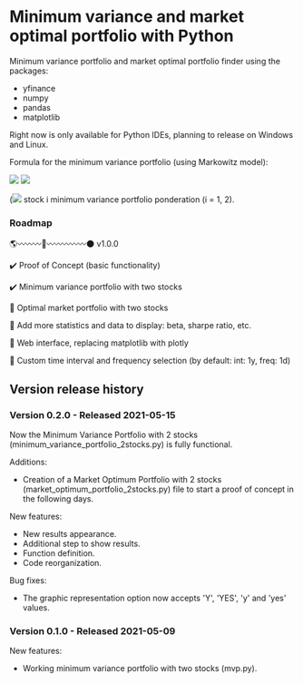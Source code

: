 # Minimum variance and market optimal portfolio with Python

Minimum variance portfolio and market optimal portfolio finder using the packages:
- yfinance
- numpy
- pandas
- matplotlib

Right now is only available for Python IDEs, planning to release on Windows and Linux.

Formula for the minimum variance portfolio (using Markowitz model):

<img src="https://render.githubusercontent.com/render/math?math=W^*_{1}=\frac{\sigma^2_{2}-cov(sk1,sk2)}{\sigma^2_{1} %2B \sigma^2_{2} - 2 \times cov(1,2)}">

<img src="https://render.githubusercontent.com/render/math?math=W^*_{2}=1-W^*_{1}">

(<img src="https://render.githubusercontent.com/render/math?math=W^*_{i}="> stock i minimum variance portfolio ponderation (i = 1, 2).

### Roadmap

:earth_americas::wavy_dash::wavy_dash::wavy_dash::rocket::wavy_dash::wavy_dash::wavy_dash::wavy_dash::wavy_dash::new_moon: v1.0.0

:heavy_check_mark: Proof of Concept (basic functionality)

:heavy_check_mark: Minimum variance portfolio with two stocks

:construction: Optimal market portfolio with two stocks

:construction: Add more statistics and data to display: beta, sharpe ratio, etc.

:construction: Web interface, replacing matplotlib with plotly

:construction: Custom time interval and frequency selection (by default: int: 1y, freq: 1d)

## Version release history

### Version 0.2.0 - Released 2021-05-15

Now the Minimum Variance Portfolio with 2 stocks (minimum_variance_portfolio_2stocks.py) is fully functional.

Additions:
* Creation of a Market Optimum Portfolio with 2 stocks (market_optimum_portfolio_2stocks.py) file to start a proof of concept in the following days.

New features:
* New results appearance.
* Additional step to show results.
* Function definition.
* Code reorganization.

Bug fixes:
* The graphic representation option now accepts 'Y', 'YES', 'y' and 'yes' values.

### Version 0.1.0 - Released 2021-05-09

New features:
* Working minimum variance portfolio with two stocks (mvp.py).
